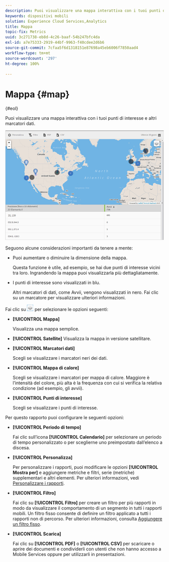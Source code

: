 ```yaml
---
description: Puoi visualizzare una mappa interattiva con i tuoi punti di interesse e altri marcatori dati.
keywords: dispositivi mobili
solution: Experience Cloud Services,Analytics
title: Mappa
topic-fix: Metrics
uuid: 3c271738-eb8d-4c26-baaf-54b247bfc4da
exl-id: a7e75333-2919-44bf-9963-f40cdee2d6b6
source-git-commit: 7cfaa5f6d1318151e87698a45eb6006f7850aad4
workflow-type: tm+mt
source-wordcount: '297'
ht-degree: 100%

---
```


# Mappa {#map}

{#eol}

Puoi visualizzare una mappa interattiva con i tuoi punti di interesse e altri marcatori dati.

![](assets/map.png)

Seguono alcune considerazioni importanti da tenere a mente:

* Puoi aumentare o diminuire la dimensione della mappa.

   Questa funzione è utile, ad esempio, se hai due punti di interesse vicini tra loro. Ingrandendo la mappa puoi visualizzarla più dettagliatamente.
* I punti di interesse sono visualizzati in blu.

   Altri marcatori di dati, come Avvii, vengono visualizzati in nero. Fai clic su un marcatore per visualizzare ulteriori informazioni.

Fai clic su ![livelli](assets/map_layers.png) per selezionare le opzioni seguenti:

* **[!UICONTROL Mappa]**

   Visualizza una mappa semplice.

* **[!UICONTROL Satellite]**
Visualizza la mappa in versione satellitare.

* **[!UICONTROL Marcatori dati]**

   Scegli se visualizzare i marcatori neri dei dati.

* **[!UICONTROL Mappa di calore]**

   Scegli se visualizzare i marcatori per mappa di calore. Maggiore è l’intensità del colore, più alta è la frequenza con cui si verifica la relativa condizione (ad esempio, gli avvii).

* **[!UICONTROL Punti di interesse]**

   Scegli se visualizzare i punti di interesse.

Per questo rapporto puoi configurare le seguenti opzioni:

* **[!UICONTROL Periodo di tempo]**

   Fai clic sull’icona **[!UICONTROL Calendario]** per selezionare un periodo di tempo personalizzato o per sceglierne uno preimpostato dall’elenco a discesa.

* **[!UICONTROL Personalizza]**

   Per personalizzare i rapporti, puoi modificare le opzioni **[!UICONTROL Mostra per]** e aggiungere metriche e filtri, serie (metriche) supplementari e altri elementi. Per ulteriori informazioni, vedi [Personalizzare i rapporti](/help/using/usage/reports-customize/t-reports-customize.md).

* **[!UICONTROL Filtro]**

   Fai clic su **[!UICONTROL Filtro]** per creare un filtro per più rapporti in modo da visualizzare il comportamento di un segmento in tutti i rapporti mobili. Un filtro fisso consente di definire un filtro applicato a tutti i rapporti non di percorso. Per ulteriori informazioni, consulta [Aggiungere un filtro fisso](/help/using/usage/reports-customize/t-sticky-filter.md).

* **[!UICONTROL Scarica]**

   Fai clic su **[!UICONTROL PDF]** o **[!UICONTROL CSV]** per scaricare o aprire dei documenti e condividerli con utenti che non hanno accesso a Mobile Services oppure per utilizzarli in presentazioni.
